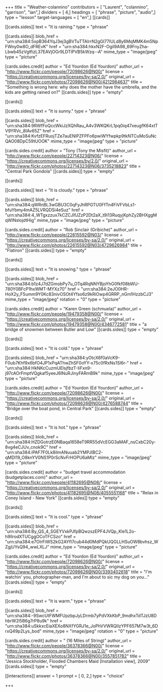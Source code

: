 +++
title = "Weather-colannino"
contributors = [ "Laurent", "colannino", "garrison", "ian",]
dividers = [ 4,]
headings = [ "phrase", "picture", "audio",]
type = "lesson"
target-languages = [ "en",]
[[cards]]

[[cards.sides]]
text = "It is raining."
type = "phrase"

[[cards.sides]]
blob_href = "urn:sha384:5xpB364YqJ3ej3gBVTuTTAIrrN2gGl77IULd8y6MqMMK4m5NpFWny0w8O_dFREvK"
href = "urn:sha384:hkxN2F-Ogil9A98_69FnyZha-Lbwb45zVgtfizL37EAVjOGr9LDTlPVB5kWzq--A"
mime_type = "image/jpeg"
type = "picture"

[cards.sides.credit]
author = "Ed Yourdon (Ed Yourdon)"
author_url = "http://www.flickr.com/people/72098626@N00/"
license = "https://creativecommons.org/licenses/by-sa/2.0/"
original_url = "http://www.flickr.com/photos/72098626@N00/4212964637"
title = "Something is wrong here: why does the mother have the umbrella, and the kids are getting rained on?"
[[cards.sides]]
type = "empty"

[[cards]]

[[cards.sides]]
text = "It is sunny."
type = "phrase"

[[cards.sides]]
blob_href = "urn:sha384:9RWfFoQccWkiJzXQhRau_A4v3WKQKrL1pq0iq47xeugfK64xtTV9YRVc_8IAv65Z"
href = "urn:sha384:KvfzEFRuojTZe7auENIPZFPFo6pwiWYfwpkp9tkNTCuMoSuNcQAO08DpC59tUOOK"
mime_type = "image/jpeg"
type = "picture"

[cards.sides.credit]
author = "Tony (Tony the Misfit)"
author_url = "http://www.flickr.com/people/22714323@N06/"
license = "https://creativecommons.org/licenses/by/2.0/"
original_url = "http://www.flickr.com/photos/22714323@N06/3735218823"
title = "Central Park Gondola"
[[cards.sides]]
type = "empty"

[[cards]]

[[cards.sides]]
text = "It is cloudy."
type = "phrase"

[[cards.sides]]
blob_href = "urn:sha384:qWRnBL3wGBU3C0qFyJhRPGTU0FfTn4FiVFVbLs1-bfuYbmy4mAZ5LVRQDSi4eSuz"
href = "urn:sha384:4_WTgxzzux7kCZCJIfJZzP2Dt2aX_t9i13RuqyjKphZy2BHXggMqWlNslojdtHig"
mime_type = "image/jpeg"
type = "picture"

[cards.sides.credit]
author = "Rob Sinclair (Gribiche)"
author_url = "http://www.flickr.com/people/22615592@N03/"
license = "https://creativecommons.org/licenses/by-sa/2.0/"
original_url = "http://www.flickr.com/photos/22615592@N03/4729626984"
title = "Flatiron"
[[cards.sides]]
type = "empty"

[[cards]]

[[cards.sides]]
text = "It is snowing."
type = "phrase"

[[cards.sides]]
blob_href = "urn:sha384:b1z4J7dZGmobPy7u_OTq4RqNNYBjoYhG0fkf08bWU-780Y0BFcP1hxWMT-MYXz70"
href = "urn:sha384:2eJO0HR-HoX2y_F5umm9Y0Kc83nivOSOt4Yfso6z9kRiOwp4GRRP_nGm1HzzbCJ3"
mime_type = "image/jpeg"
rotation = "0"
type = "picture"

[cards.sides.credit]
author = "Karen Green (schmuela)"
author_url = "http://www.flickr.com/people/19479358@N00/"
license = "https://creativecommons.org/licenses/by-sa/2.0/"
original_url = "http://www.flickr.com/photos/19479358@N00/4346772581"
title = "a bridge of snowmen between Butler and Low"
[[cards.sides]]
type = "empty"

[[cards]]

[[cards.sides]]
text = "It is cold."
type = "phrase"

[[cards.sides]]
blob_href = "urn:sha384:yOtcX6f0aVcK9-F0ub7Khf9x6bfO4JP1xPqAThwZhSF0oYY-x75c0fRxNs1Sl6r-"
href = "urn:sha384:HkNKcCuzmUElsjfbzT-IiFxn9-j97cAOrFmptVQgkaf5yeeJ6lNuRJinyFARmB9k"
mime_type = "image/jpeg"
type = "picture"

[cards.sides.credit]
author = "Ed Yourdon (Ed Yourdon)"
author_url = "http://www.flickr.com/people/72098626@N00/"
license = "https://creativecommons.org/licenses/by-sa/2.0/"
original_url = "http://www.flickr.com/photos/72098626@N00/4276588744"
title = "Bridge over the boat pond, in Central Park"
[[cards.sides]]
type = "empty"

[[cards]]

[[cards.sides]]
text = "It is hot."
type = "phrase"

[[cards.sides]]
blob_href = "urn:sha384:HZDGotrzE0NBaqa1658eT9RR55dVcEGG3aMAF_nsCxbC20y-8vg4eCJUv_cnok9C"
href = "urn:sha384:iPAF7F0Lk8ilmANuuab2YMPJIBC2-qMDl19_O8knYV0NS1P0rScNvFrHOPU6aMIz"
mime_type = "image/jpeg"
type = "picture"

[cards.sides.credit]
author = "budget travel accommodation (budgetplaces.com)"
author_url = "http://www.flickr.com/people/41182695@N08/"
license = "https://creativecommons.org/licenses/by-sa/2.0/"
original_url = "http://www.flickr.com/photos/41182695@N08/4055551168"
title = "Relax in Coney Island - New York"
[[cards.sides]]
type = "empty"

[[cards]]

[[cards.sides]]
text = "It is cool."
type = "phrase"

[[cards.sides]]
blob_href = "urn:sha384:By_QS_4_SGEYVxkPJfpBQwzszEPF4JVQp_Kle1L2o-h9IlrodXTUCggOCoTFCSzo"
href = "urn:sha384:e7OIrFiWS2kG2AYfI7cub44d0MdPQkUQGLLHSuOW8bvhsz_WZgjUYsQ94_wwLXLJ"
mime_type = "image/jpeg"
type = "picture"

[cards.sides.credit]
author = "Ed Yourdon (Ed Yourdon)"
author_url = "http://www.flickr.com/people/72098626@N00/"
license = "https://creativecommons.org/licenses/by-sa/2.0/"
original_url = "http://www.flickr.com/photos/72098626@N00/3393402618"
title = "I'm watchin' you, photographer-man, and I'm about to sic my dog on you..."
[[cards.sides]]
type = "empty"

[[cards]]

[[cards.sides]]
text = "It is warm."
type = "phrase"

[[cards.sides]]
blob_href = "urn:sha384:-9SwcUtFWMFUpzbpJyLDrmb7yPdVXkKbP_9mdhxTdTJzU8DhbrW2l5B6g7rP8u9k"
href = "urn:sha384:uSkkxcEiaXEXo8NXfYGRJ1e_JoPhVVWRQlIzYPF657M7w3t_6DrxQ49p2Lys_bod"
mime_type = "image/jpeg"
rotation = "0"
type = "picture"

[cards.sides.credit]
author = " (16 Miles of String)"
author_url = "http://www.flickr.com/people/36378366@N00/"
license = "https://creativecommons.org/licenses/by-sa/2.0/"
original_url = "http://www.flickr.com/photos/36378366@N00/3557851782"
title = "Jessica Stockholder, Flooded Chambers Maid [Installation view], 2009"
[[cards.sides]]
type = "empty"

[[interactions]]
answer = 1
prompt = [ 0, 2,]
type = "choice"

+++

